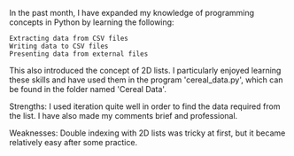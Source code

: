 In the past month, I have expanded my knowledge of programming concepts in Python by learning the following:

    Extracting data from CSV files
    Writing data to CSV files
    Presenting data from external files

This also introduced the concept of 2D lists. I particularly enjoyed learning these skills and have used them in the program 'cereal_data.py', which can be found in the folder named 'Cereal Data'.

Strengths: I used iteration quite well in order to find the data required from the list. I have also made my comments brief and professional.

Weaknesses: Double indexing with 2D lists was tricky at first, but it became relatively easy after some practice.
